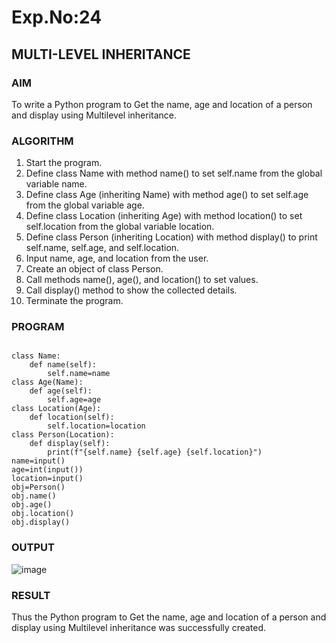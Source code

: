 # Exp.No:24  
## MULTI-LEVEL INHERITANCE

### AIM  

To write a Python program to Get the name, age and location of a person and display using Multilevel inheritance.

### ALGORITHM

1. Start the program.
2. Define class Name with method name() to set self.name from the global variable name.
3. Define class Age (inheriting Name) with method age() to set self.age from the global variable age.
4. Define class Location (inheriting Age) with method location() to set self.location from the global variable location.
5. Define class Person (inheriting Location) with method display() to print self.name, self.age, and self.location.
6. Input name, age, and location from the user.
7. Create an object of class Person.
8. Call methods name(), age(), and location() to set values.
9. Call display() method to show the collected details.
10. Terminate the program.

### PROGRAM

```

class Name:
    def name(self):
        self.name=name
class Age(Name):
    def age(self):
        self.age=age
class Location(Age):
    def location(self):
        self.location=location
class Person(Location):
    def display(self):
        print(f"{self.name} {self.age} {self.location}")
name=input()
age=int(input())
location=input()
obj=Person()
obj.name()
obj.age()
obj.location()
obj.display()

```

### OUTPUT

![image](https://github.com/user-attachments/assets/0d578f73-5a8e-4c2e-b2ac-5691858e0bbf)

### RESULT

Thus the Python program to Get the name, age and location of a person and display using Multilevel inheritance was successfully created.
